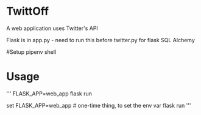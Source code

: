 # TwittOff
A web application uses Twitter's API

Flask is in app.py - need to run this before twitter.py for flask SQL Alchemy 

#Setup 
pipenv shell 

# Usage 
'''
FLASK_APP=web_app flask run 

set FLASK_APP=web_app # one-time thing, to set the env var
flask run
'''
